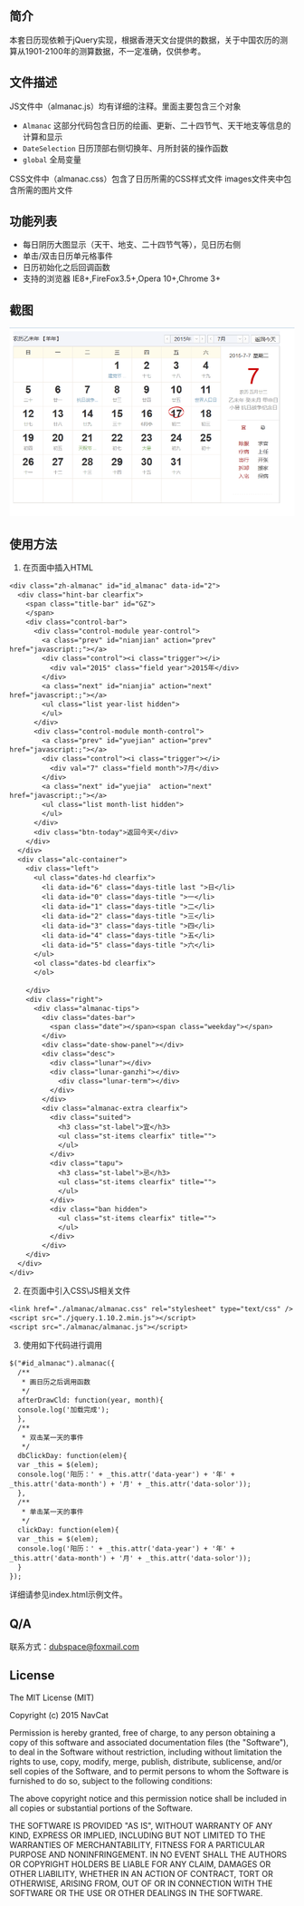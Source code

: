 ## 简介
 本套日历现依赖于jQuery实现，根据香港天文台提供的数据，关于中国农历的测算从1901-2100年的测算数据，不一定准确，仅供参考。

## 文件描述
  JS文件中（almanac.js）均有详细的注释。里面主要包含三个对象
  * `Almanac` 这部分代码包含日历的绘画、更新、二十四节气、天干地支等信息的计算和显示
  * `DateSelection` 日历顶部右侧切换年、月所封装的操作函数
  * `global` 全局变量

  CSS文件中（almanac.css）包含了日历所需的CSS样式文件
  images文件夹中包含所需的图片文件

## 功能列表
  * 每日阴历大图显示（天干、地支、二十四节气等），见日历右侧
  * 单击/双击日历单元格事件
  * 日历初始化之后回调函数
  * 支持的浏览器 IE8+,FireFox3.5+,Opera 10+,Chrome 3+ 

## 截图
  ![日历截图](shortcut.png)

## 使用方法
  1. 在页面中插入HTML
  ```
  <div class="zh-almanac" id="id_almanac" data-id="2">
    <div class="hint-bar clearfix">
      <span class="title-bar" id="GZ">
      </span>
      <div class="control-bar">
        <div class="control-module year-control">
          <a class="prev" id="nianjian" action="prev" href="javascript:;"></a>
          <div class="control"><i class="trigger"></i>
            <div val="2015" class="field year">2015年</div>
          </div>
          <a class="next" id="nianjia" action="next" href="javascript:;"></a>
          <ul class="list year-list hidden">
          </ul>
        </div>
        <div class="control-module month-control">
          <a class="prev" id="yuejian" action="prev" href="javascript:;"></a>
          <div class="control"><i class="trigger"></i>
            <div val="7" class="field month">7月</div>
          </div>
          <a class="next" id="yuejia"  action="next" href="javascript:;"></a>
          <ul class="list month-list hidden">
          </ul>
        </div>
        <div class="btn-today">返回今天</div>
      </div>
    </div>
    <div class="alc-container">
      <div class="left">
        <ul class="dates-hd clearfix">
          <li data-id="6" class="days-title last ">日</li>
          <li data-id="0" class="days-title ">一</li>
          <li data-id="1" class="days-title ">二</li>
          <li data-id="2" class="days-title ">三</li>
          <li data-id="3" class="days-title ">四</li>
          <li data-id="4" class="days-title ">五</li>
          <li data-id="5" class="days-title ">六</li>
        </ul>
        <ol class="dates-bd clearfix">
        </ol>

      </div>
      <div class="right">
        <div class="almanac-tips">
          <div class="dates-bar">
            <span class="date"></span><span class="weekday"></span>
          </div>
          <div class="date-show-panel"></div>
          <div class="desc">
            <div class="lunar"></div>
            <div class="lunar-ganzhi"></div>
              <div class="lunar-term"></div>
            </div>
          </div>
          <div class="almanac-extra clearfix">
            <div class="suited">
              <h3 class="st-label">宜</h3>
              <ul class="st-items clearfix" title="">
              </ul>
            </div>
            <div class="tapu">
              <h3 class="st-label">忌</h3>
              <ul class="st-items clearfix" title="">
              </ul>
            </div>
            <div class="ban hidden">
              <ul class="st-items clearfix" title="">
              </ul>
            </div>
          </div>
      </div>
    </div>
  </div>
   ```

  2. 在页面中引入CSS\JS相关文件

  ```
  <link href="./almanac/almanac.css" rel="stylesheet" type="text/css" />
  <script src="./jquery.1.10.2.min.js"></script> 
  <script src="./almanac/almanac.js"></script>
  ```

  3. 使用如下代码进行调用

  ```
  $("#id_almanac").almanac({
    /**
     * 画日历之后调用函数
     */
    afterDrawCld: function(year, month){
    console.log('加载完成');
    },
    /**
     * 双击某一天的事件
     */
    dbClickDay: function(elem){
    var _this = $(elem);
    console.log('阳历：' + _this.attr('data-year') + '年' + _this.attr('data-month') + '月' + _this.attr('data-solor'));
    },
    /**
     * 单击某一天的事件
     */
    clickDay: function(elem){
    var _this = $(elem);
    console.log('阳历：' + _this.attr('data-year') + '年' + _this.attr('data-month') + '月' + _this.attr('data-solor'));
    }
  });
  ```

  详细请参见index.html示例文件。

## Q/A
  联系方式：dubspace@foxmail.com


## License
The MIT License (MIT)

Copyright (c) 2015 NavCat

Permission is hereby granted, free of charge, to any person obtaining a copy
of this software and associated documentation files (the "Software"), to deal
in the Software without restriction, including without limitation the rights
to use, copy, modify, merge, publish, distribute, sublicense, and/or sell
copies of the Software, and to permit persons to whom the Software is
furnished to do so, subject to the following conditions:

The above copyright notice and this permission notice shall be included in all
copies or substantial portions of the Software.

THE SOFTWARE IS PROVIDED "AS IS", WITHOUT WARRANTY OF ANY KIND, EXPRESS OR
IMPLIED, INCLUDING BUT NOT LIMITED TO THE WARRANTIES OF MERCHANTABILITY,
FITNESS FOR A PARTICULAR PURPOSE AND NONINFRINGEMENT. IN NO EVENT SHALL THE
AUTHORS OR COPYRIGHT HOLDERS BE LIABLE FOR ANY CLAIM, DAMAGES OR OTHER
LIABILITY, WHETHER IN AN ACTION OF CONTRACT, TORT OR OTHERWISE, ARISING FROM,
OUT OF OR IN CONNECTION WITH THE SOFTWARE OR THE USE OR OTHER DEALINGS IN THE
SOFTWARE.

